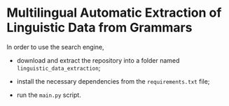 # Multilingual Automatic Extraction of Linguistic Data from Grammars

In order to use the search engine, 

- download and extract the repository into a folder named <code>linguistic_data_extraction</code>;

- install the necessary dependencies from the <code>requirements.txt</code> file;

- run the <code>main.py</code> script.
